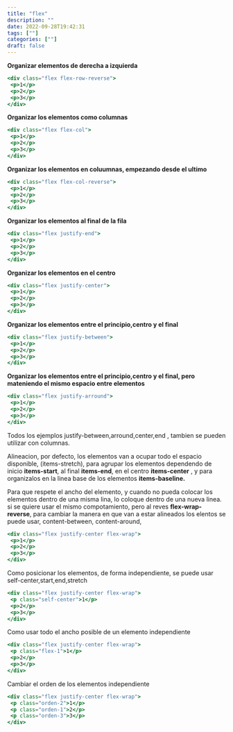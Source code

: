 ```yaml
---
title: "flex"
description: "" 
date: 2022-09-28T19:42:31
tags: [""]
categories: [""]
draft: false
---
```

**Organizar elementos de derecha a izquierda**

```jsx
<div class="flex flex-row-reverse"> 
 <p>1</p>
 <p>2</p>
 <p>3</p>
</div>
```

**Organizar los elementos como columnas**

```jsx
<div class="flex flex-col"> 
 <p>1</p>
 <p>2</p>
 <p>3</p>
</div>
```

**Organizar los elementos en coluumnas, empezando desde el ultimo**

```jsx
<div class="flex flex-col-reverse"> 
 <p>1</p>
 <p>2</p>
 <p>3</p>
</div>
```

**Organizar los elementos al final de la fila**

```jsx
<div class="flex justify-end"> 
 <p>1</p>
 <p>2</p>
 <p>3</p>
</div>
```

**Organizar los elementos en el centro**

```jsx
<div class="flex justify-center"> 
 <p>1</p>
 <p>2</p>
 <p>3</p>
</div>
```

**Organizar los elementos entre el principio,centro y el final**

```jsx
<div class="flex justify-between"> 
 <p>1</p>
 <p>2</p>
 <p>3</p>
</div>
```

**Organizar los elementos entre el principio,centro y el final, pero mateniendo el mismo espacio entre elementos**

```jsx
<div class="flex justify-arround"> 
 <p>1</p>
 <p>2</p>
 <p>3</p>
</div>
```

Todos los ejemplos justify-between,arround,center,end , tambien se pueden utilizar con columnas.

Alineacion, por defecto, los elementos van a ocupar todo el espacio disponible, (items-stretch), para agrupar los elementos dependendo de inicio **items-start**, al final **items-end**, en el centro **items-center** , y para organizalos en la linea base de los elementos **items-baseline.**

Para que respete el ancho del elemento, y cuando no pueda colocar los elementos dentro de una misma lina, lo coloque dentro de una nueva linea. si se quiere usar el mismo compotamiento, pero al reves **flex-wrap-reverse**, para cambiar la manera en que van a estar alineados los elentos se puede usar, content-between, content-around,

```jsx
<div class="flex justify-center flex-wrap"> 
 <p>1</p>
 <p>2</p>
 <p>3</p>
</div>
```

Como posicionar los elementos, de forma independiente, se puede usar self-center,start,end,stretch

```jsx
<div class="flex justify-center flex-wrap"> 
 <p class="self-center">1</p>
 <p>2</p>
 <p>3</p>
</div>
```

Como usar todo el ancho posible de un elemento independiente

```jsx
<div class="flex justify-center flex-wrap"> 
 <p class="flex-1">1</p>
 <p>2</p>
 <p>3</p>
</div>
```

Cambiar el orden de los elementos independiente

```jsx
<div class="flex justify-center flex-wrap"> 
 <p class="orden-2">1</p>
 <p class="orden-1">2</p>
 <p class="orden-3">3</p>
</div>
```
